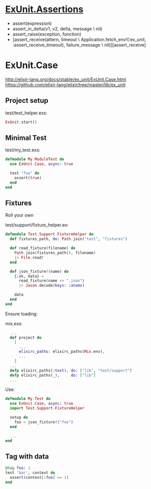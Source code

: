# [ExUnit.Assertions][exuinit-assertion-docs]

* assert(expression)
* assert_in_delta(v1, v2, delta, message \\ nil)
* assert_raise(exception, function)
* [assert_receive(attern, timeout \\ Application.fetch_env!(:ex_unit, :assert_receive_timeout), failure_message \\ nil)][assert_receive]

[exuinit-assertion-docs]: http://elixir-lang.org/docs/stable/ex_unit/ExUnit.Assertions.html
[exunit-assert-receive-3]: https://hexdocs.pm/ex_unit/ExUnit.Assertions.html#assert_receive/3

# ExUnit.Case

http://elixir-lang.org/docs/stable/ex_unit/ExUnit.Case.html
https://github.com/elixir-lang/elixir/tree/master/lib/ex_unit

## Project setup

test/test_helper.exs:

```elixir
ExUnit.start()
```

## Minimal Test

test/my_test.exs:

```elixir
defmodule My.ModuleTest do
  use ExUnit.Case, async: true

  test "foo" do
    assert(true)
  end
end
```

## Fixtures

Roll your own

test/support/fixture_helper.ex:

```elixir
defmodule Test.Support.FixtureHelper do
  def fixtures_path, do: Path.join("test", "fixtures")

  def read_fixture(filename) do
    Path.join(fixtures_path(), filename)
    |> File.read!
  end

  def json_fixture!(name) do
    {:ok, data} =
      read_fixture(name <> ".json")
      |> Jason.decode(keys: :atoms)

    data
  end
end
```

Ensure loading:

mix.exs:

```elixir
  ...
  def project do
    [
      ...
      elixirc_paths: elixirc_paths(Mix.env),
      ...
    ]
  ...
  defp elixirc_paths(:test), do: ["lib", "test/support"]
  defp elixirc_paths(_),     do: ["lib"]
  ...
```

Use:

```elixir
defmodule My.Test do
  use ExUnit.Case, async: true
  import Test.Support.FixtureHelper

  setup do
    foo = json_fixture!("foo")
  end

  ...
end
```

## Tag with data

```elixir
@tag foo: 1
test 'bar', context do
  assert(context[:foo] == 1)
end
```

